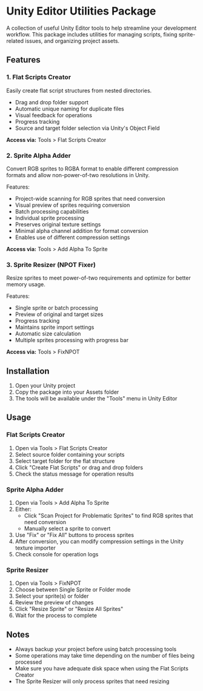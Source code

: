 # Unity Editor Utilities Package

A collection of useful Unity Editor tools to help streamline your development workflow. This package includes utilities for managing scripts, fixing sprite-related issues, and organizing project assets.

## Features

### 1. Flat Scripts Creator
Easily create flat script structures from nested directories.

- Drag and drop folder support
- Automatic unique naming for duplicate files
- Visual feedback for operations
- Progress tracking
- Source and target folder selection via Unity's Object Field

**Access via:** Tools > Flat Scripts Creator

### 2. Sprite Alpha Adder
Convert RGB sprites to RGBA format to enable different compression formats and allow non-power-of-two resolutions in Unity.

Features:
- Project-wide scanning for RGB sprites that need conversion
- Visual preview of sprites requiring conversion
- Batch processing capabilities
- Individual sprite processing
- Preserves original texture settings
- Minimal alpha channel addition for format conversion
- Enables use of different compression settings

**Access via:** Tools > Add Alpha To Sprite

### 3. Sprite Resizer (NPOT Fixer)
Resize sprites to meet power-of-two requirements and optimize for better memory usage.

Features:
- Single sprite or batch processing
- Preview of original and target sizes
- Progress tracking
- Maintains sprite import settings
- Automatic size calculation
- Multiple sprites processing with progress bar

**Access via:** Tools > FixNPOT

## Installation

1. Open your Unity project
2. Copy the package into your Assets folder
3. The tools will be available under the "Tools" menu in Unity Editor

## Usage

### Flat Scripts Creator
1. Open via Tools > Flat Scripts Creator
2. Select source folder containing your scripts
3. Select target folder for the flat structure
4. Click "Create Flat Scripts" or drag and drop folders
5. Check the status message for operation results

### Sprite Alpha Adder
1. Open via Tools > Add Alpha To Sprite
2. Either:
    - Click "Scan Project for Problematic Sprites" to find RGB sprites that need conversion
    - Manually select a sprite to convert
3. Use "Fix" or "Fix All" buttons to process sprites
4. After conversion, you can modify compression settings in the Unity texture importer
5. Check console for operation logs

### Sprite Resizer
1. Open via Tools > FixNPOT
2. Choose between Single Sprite or Folder mode
3. Select your sprite(s) or folder
4. Review the preview of changes
5. Click "Resize Sprite" or "Resize All Sprites"
6. Wait for the process to complete

## Notes
- Always backup your project before using batch processing tools
- Some operations may take time depending on the number of files being processed
- Make sure you have adequate disk space when using the Flat Scripts Creator
- The Sprite Resizer will only process sprites that need resizing